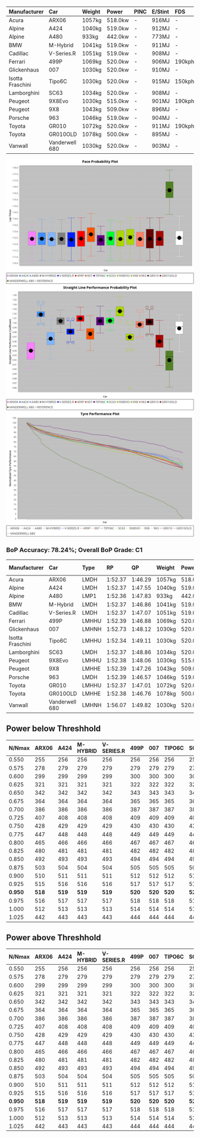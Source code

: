 | Manufacturer     | Car            | Weight | Power   | PINC    | E/Stint | FDS     |
|:-|:-|:-|:-|:-|:-|:-|
| Acura            | ARX06          | 1057kg | 518.0kw |    -    | 916MJ   |    -    |
| Alpine           | A424           | 1040kg | 519.0kw |    -    | 912MJ   |    -    |
| Alpine           | A480           | 933kg  | 442.0kw |    -    | 773MJ   |    -    |
| BMW              | M-Hybrid       | 1041kg | 519.0kw |    -    | 911MJ   |    -    |
| Cadillac         | V-Series.R     | 1051kg | 519.0kw |    -    | 908MJ   |    -    |
| Ferrari          | 499P           | 1069kg | 520.0kw |    -    | 906MJ   | 190kph  |
| Glickenhaus      | 007            | 1030kg | 520.0kw |    -    | 910MJ   |    -    |
| Isotta Fraschini | Tipo6C         | 1030kg | 520.0kw |    -    | 915MJ   | 150kph  |
| Lamborghini      | SC63           | 1034kg | 520.0kw |    -    | 908MJ   |    -    |
| Peugeot          | 9X8Evo         | 1030kg | 515.0kw |    -    | 901MJ   | 190kph  |
| Peugeot          | 9X8            | 1043kg | 509.0kw |    -    | 896MJ   |    -    |
| Porsche          | 963            | 1046kg | 519.0kw |    -    | 904MJ   |    -    |
| Toyota           | GR010          | 1072kg | 520.0kw |    -    | 911MJ   | 190kph  |
| Toyota           | GR010OLD       | 1078kg | 500.0kw |    -    | 895MJ   |    -    |
| Vanwall          | Vanderwell 680 | 1030kg | 520.0kw |    -    | 903MJ   |    -    |

![PACECHART](./IMG/AUTO.png)
![STRAIGHTLINEPERFORMANCECHART](./IMG/AUTO_sp.png)
![TYREPERFORMANCECHART](./IMG/AUTO_tw.png)

### BoP Accuracy: 78.24%; Overall BoP Grade: C1
| Manufacturer     | Car            | Type  | RP      | QP      | Weight | Power¹  | Threshhold | PINC    | Power²   | E/Stint | AVG Vmax  | FDS     | RDLC | L/Stint | BOP-Grade | Model Accuracy | Model Points | Match%  | SimDiff |
|:-|:-|:-|:-|:-|:-|:-|:-|:-|:-|:-|:-|:-|:-|:-|:-|:-|:-|:-|:-|
| Acura            | ARX06          | LMDH  | 1:52.37 | 1:46.29 | 1057kg | 518.0kw | 0.0kph     |    -    | 518.00kw |  916MJ  | 282.39kph |    -    | 1.01 | 34      | -C1       | 100.00%        | 995          | 78.10%  | #       |
| Alpine           | A424           | LMDH  | 1:52.37 | 1:47.55 | 1040kg | 519.0kw | 0.0kph     |    -    | 519.00kw |  912MJ  | 294.81kph |    -    | 1.01 | 34      | -B1       | 100.00%        | 635          | 87.61%  | #       |
| Alpine           | A480           | LMP1  | 1:52.36 | 1:47.83 |  933kg | 442.0kw | 0.0kph     |    -    | 442.00kw |  773MJ  | 286.23kph |    -    | 0.99 | 32      | -A2       | 94.90%         | 707          | 91.81%  | #       |
| BMW              | M-Hybrid       | LMDH  | 1:52.37 | 1:46.86 | 1041kg | 519.0kw | 0.0kph     |    -    | 519.00kw |  911MJ  | 292.71kph |    -    | 1.01 | 34      | -B1       | 100.00%        | 1696         | 86.92%  | #       |
| Cadillac         | V-Series.R     | LMDH  | 1:52.37 | 1:47.07 | 1051kg | 519.0kw | 0.0kph     |    -    | 519.00kw |  908MJ  | 287.85kph |    -    | 1.01 | 34      | ~A1       | 88.64%         | 2076         | 95.45%  | #       |
| Ferrari          | 499P           | LMHHU | 1:52.39 | 1:46.88 | 1069kg | 520.0kw | 0.0kph     |    -    | 520.00kw |  906MJ  | 291.98kph | 190kph  | 1.02 | 35      | -A2       | 91.94%         | 2476         | 94.73%  | #       |
| Glickenhaus      | 007            | LMHNH | 1:52.73 | 1:48.12 | 1030kg | 520.0kw | 0.0kph     |    -    | 520.00kw |  910MJ  | 289.32kph |    -    | 0.96 | 34      | ~A1       | 95.63%         | 1510         | 100.00% | #       |
| Isotta Fraschini | Tipo6C         | LMHHU | 1:52.34 | 1:49.11 | 1030kg | 520.0kw | 0.0kph     |    -    | 520.00kw |  915MJ  | 293.51kph | 150kph  | 1.07 | 35      | +Ω1       | 100.00%        | 66           | 46.89%  | #       |
| Lamborghini      | SC63           | LMDH  | 1:52.37 | 1:48.86 | 1034kg | 520.0kw | 0.0kph     |    -    | 520.00kw |  908MJ  | 293.35kph |    -    | 1.04 | 34      | -B1       | 100.00%        | 504          | 85.91%  | #       |
| Peugeot          | 9X8Evo         | LMHHU | 1:52.38 | 1:48.06 | 1030kg | 515.0kw | 0.0kph     |    -    | 515.00kw |  901MJ  | 295.98kph | 190kph  | 1.02 | 35      | +B2       | 100.00%        | 249          | 81.52%  | #       |
| Peugeot          | 9X8            | LMHHE | 1:52.39 | 1:47.26 | 1043kg | 509.0kw | 0.0kph     |    -    | 509.00kw |  896MJ  | 285.72kph |    -    | 1.02 | 35      | -A2       | 98.33%         | 2173         | 91.30%  | #       |
| Porsche          | 963            | LMDH  | 1:52.39 | 1:46.57 | 1046kg | 519.0kw | 0.0kph     |    -    | 519.00kw |  904MJ  | 290.99kph |    -    | 1.01 | 34      | ~A1       | 90.40%         | 5633         | 95.52%  | #       |
| Toyota           | GR010          | LMHHU | 1:52.37 | 1:47.01 | 1072kg | 520.0kw | 0.0kph     |    -    | 520.00kw |  911MJ  | 290.58kph | 190kph  | 1.01 | 35      | -A2       | 90.11%         | 3235         | 94.55%  | #       |
| Toyota           | GR010OLD       | LMHHE | 1:52.38 | 1:46.76 | 1078kg | 500.0kw | 0.0kph     |    -    | 500.00kw |  895MJ  | 282.50kph |    -    | 1.01 | 35      | -A2       | 99.03%         | 1536         | 90.81%  | #       |
| Vanwall          | Vanderwell 680 | LMHNH | 1:56.07 | 1:49.82 | 1030kg | 520.0kw | 0.0kph     |    -    | 520.00kw |  903MJ  | 280.79kph |    -    | 1.02 | 34      | +Ω2       | 97.68%         | 632          | -47.54% | #       |

## Power below Threshhold
| N/Nmax    | ARX06   | A424    | M-HYBRID | V-SERIES.R | 499P    | 007     | TIPO6C  | SC63    | 9X8EVO  | 9X8     | 963     | GR010   | GR010OLD | VANDERWELL 680 | ​     | RPM      | A480    |
|:-|:-|:-|:-|:-|:-|:-|:-|:-|:-|:-|:-|:-|:-|:-|:-|:-|:-|
|  0.550    |  255    |  256    |  256     |  256       |  256    |  256    |  256    |  256    |  254    |  251    |  256    |  256    |  246     |  256           |  ​    |   --     |   -     |
|  0.575    |  278    |  279    |  279     |  279       |  279    |  279    |  279    |  279    |  277    |  274    |  279    |  279    |  269     |  279           |  ​    |   --     |   -     |
|  0.600    |  299    |  299    |  299     |  299       |  300    |  300    |  300    |  300    |  297    |  294    |  299    |  300    |  289     |  300           |  ​    |   --     |   -     |
|  0.625    |  321    |  321    |  321     |  321       |  322    |  322    |  322    |  322    |  319    |  315    |  321    |  322    |  309     |  322           |  ​    |   --     |   -     |
|  0.650    |  342    |  342    |  342     |  342       |  343    |  343    |  343    |  343    |  340    |  336    |  342    |  343    |  330     |  343           |  ​    |   --     |   -     |
|  0.675    |  364    |  364    |  364     |  364       |  365    |  365    |  365    |  365    |  362    |  357    |  364    |  365    |  351     |  365           |  ​    |   --     |   -     |
|  0.700    |  386    |  386    |  386     |  386       |  387    |  387    |  387    |  387    |  383    |  379    |  386    |  387    |  372     |  387           |  ​    |   --     |   -     |
|  0.725    |  407    |  408    |  408     |  408       |  409    |  409    |  409    |  409    |  405    |  400    |  408    |  409    |  393     |  409           |  ​    |   --     |   -     |
|  0.750    |  428    |  429    |  429     |  429       |  430    |  430    |  430    |  430    |  426    |  421    |  429    |  430    |  413     |  430           |  ​    |   --     |   -     |
|  0.775    |  447    |  448    |  448     |  448       |  449    |  449    |  449    |  449    |  445    |  440    |  448    |  449    |  432     |  449           |  ​    |  5000    |  259    |
|  0.800    |  465    |  466    |  466     |  466       |  467    |  467    |  467    |  467    |  463    |  457    |  466    |  467    |  449     |  467           |  ​    |  5500    |  306    |
|  0.825    |  480    |  481    |  481     |  481       |  482    |  482    |  482    |  482    |  478    |  472    |  481    |  482    |  464     |  482           |  ​    |  6000    |  342    |
|  0.850    |  492    |  493    |  493     |  493       |  494    |  494    |  494    |  494    |  489    |  484    |  493    |  494    |  475     |  494           |  ​    |  6500    |  387    |
|  0.875    |  503    |  504    |  504     |  504       |  505    |  505    |  505    |  505    |  500    |  494    |  504    |  505    |  485     |  505           |  ​    |  7000    |  432    |
|  0.900    |  510    |  511    |  511     |  511       |  512    |  512    |  512    |  512    |  507    |  501    |  511    |  512    |  492     |  512           |  ​    |  7500    |  443    |
|  0.925    |  515    |  516    |  516     |  516       |  517    |  517    |  517    |  517    |  512    |  506    |  516    |  517    |  497     |  517           |  ​    |  8000    |  439    |
| **0.950** | **518** | **519** | **519**  | **519**    | **520** | **520** | **520** | **520** | **515** | **509** | **519** | **520** | **500**  | **520**        | **​** | **8500** | **442** |
|  0.975    |  516    |  517    |  517     |  517       |  518    |  518    |  518    |  518    |  513    |  507    |  517    |  518    |  498     |  518           |  ​    |  9000    |  221    |
|  1.000    |  512    |  513    |  513     |  513       |  514    |  514    |  514    |  514    |  509    |  504    |  513    |  514    |  495     |  514           |  ​    |   --     |   -     |
|  1.025    |  442    |  443    |  443     |  443       |  444    |  444    |  444    |  444    |  440    |  435    |  443    |  444    |  427     |  444           |  ​    |   --     |   -     |

## Power above Threshhold
| N/Nmax    | ARX06   | A424    | M-HYBRID | V-SERIES.R | 499P    | 007     | TIPO6C  | SC63    | 9X8EVO  | 9X8     | 963     | GR010   | GR010OLD | VANDERWELL 680 | ​     | RPM      | A480    |
|:-|:-|:-|:-|:-|:-|:-|:-|:-|:-|:-|:-|:-|:-|:-|:-|:-|:-|
|  0.550    |  255    |  256    |  256     |  256       |  256    |  256    |  256    |  256    |  254    |  251    |  256    |  256    |  246     |  256           |  ​    |   --     |   -     |
|  0.575    |  278    |  279    |  279     |  279       |  279    |  279    |  279    |  279    |  277    |  274    |  279    |  279    |  269     |  279           |  ​    |   --     |   -     |
|  0.600    |  299    |  299    |  299     |  299       |  300    |  300    |  300    |  300    |  297    |  294    |  299    |  300    |  289     |  300           |  ​    |   --     |   -     |
|  0.625    |  321    |  321    |  321     |  321       |  322    |  322    |  322    |  322    |  319    |  315    |  321    |  322    |  309     |  322           |  ​    |   --     |   -     |
|  0.650    |  342    |  342    |  342     |  342       |  343    |  343    |  343    |  343    |  340    |  336    |  342    |  343    |  330     |  343           |  ​    |   --     |   -     |
|  0.675    |  364    |  364    |  364     |  364       |  365    |  365    |  365    |  365    |  362    |  357    |  364    |  365    |  351     |  365           |  ​    |   --     |   -     |
|  0.700    |  386    |  386    |  386     |  386       |  387    |  387    |  387    |  387    |  383    |  379    |  386    |  387    |  372     |  387           |  ​    |   --     |   -     |
|  0.725    |  407    |  408    |  408     |  408       |  409    |  409    |  409    |  409    |  405    |  400    |  408    |  409    |  393     |  409           |  ​    |   --     |   -     |
|  0.750    |  428    |  429    |  429     |  429       |  430    |  430    |  430    |  430    |  426    |  421    |  429    |  430    |  413     |  430           |  ​    |   --     |   -     |
|  0.775    |  447    |  448    |  448     |  448       |  449    |  449    |  449    |  449    |  445    |  440    |  448    |  449    |  432     |  449           |  ​    |  5000    |  259    |
|  0.800    |  465    |  466    |  466     |  466       |  467    |  467    |  467    |  467    |  463    |  457    |  466    |  467    |  449     |  467           |  ​    |  5500    |  306    |
|  0.825    |  480    |  481    |  481     |  481       |  482    |  482    |  482    |  482    |  478    |  472    |  481    |  482    |  464     |  482           |  ​    |  6000    |  342    |
|  0.850    |  492    |  493    |  493     |  493       |  494    |  494    |  494    |  494    |  489    |  484    |  493    |  494    |  475     |  494           |  ​    |  6500    |  387    |
|  0.875    |  503    |  504    |  504     |  504       |  505    |  505    |  505    |  505    |  500    |  494    |  504    |  505    |  485     |  505           |  ​    |  7000    |  432    |
|  0.900    |  510    |  511    |  511     |  511       |  512    |  512    |  512    |  512    |  507    |  501    |  511    |  512    |  492     |  512           |  ​    |  7500    |  443    |
|  0.925    |  515    |  516    |  516     |  516       |  517    |  517    |  517    |  517    |  512    |  506    |  516    |  517    |  497     |  517           |  ​    |  8000    |  439    |
| **0.950** | **518** | **519** | **519**  | **519**    | **520** | **520** | **520** | **520** | **515** | **509** | **519** | **520** | **500**  | **520**        | **​** | **8500** | **442** |
|  0.975    |  516    |  517    |  517     |  517       |  518    |  518    |  518    |  518    |  513    |  507    |  517    |  518    |  498     |  518           |  ​    |  9000    |  221    |
|  1.000    |  512    |  513    |  513     |  513       |  514    |  514    |  514    |  514    |  509    |  504    |  513    |  514    |  495     |  514           |  ​    |   --     |   -     |
|  1.025    |  442    |  443    |  443     |  443       |  444    |  444    |  444    |  444    |  440    |  435    |  443    |  444    |  427     |  444           |  ​    |   --     |   -     |
